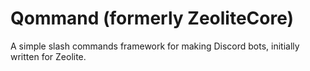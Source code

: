 # Qommand (formerly ZeoliteCore)
A simple slash commands framework for making Discord bots, initially written for Zeolite.
